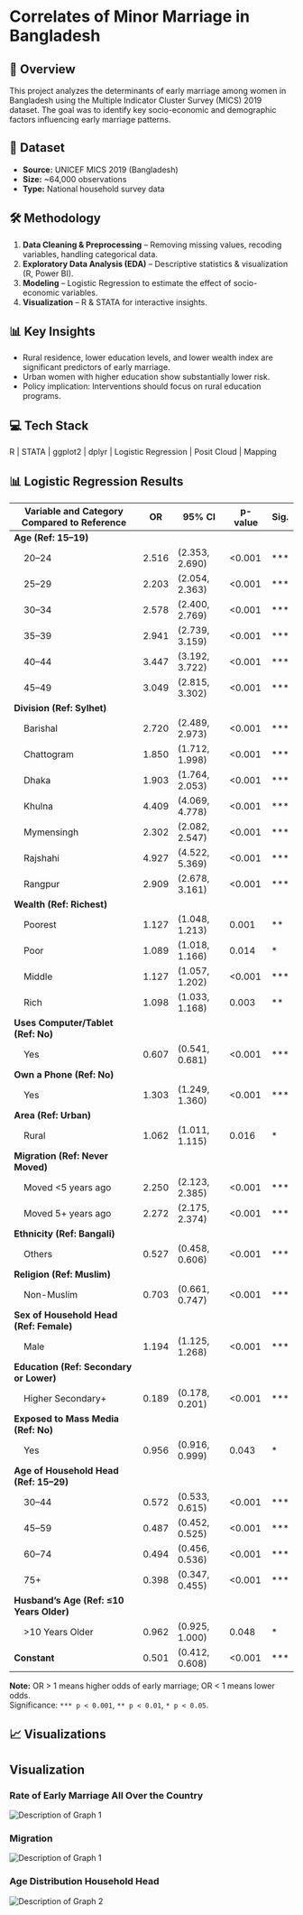 # Correlates of Minor Marriage in Bangladesh

## 📌 Overview
This project analyzes the determinants of early marriage among women in Bangladesh using the Multiple Indicator Cluster Survey (MICS) 2019 dataset. The goal was to identify key socio-economic and demographic factors influencing early marriage patterns.

## 📂 Dataset
- **Source:** UNICEF MICS 2019 (Bangladesh)
- **Size:** ~64,000 observations
- **Type:** National household survey data

## 🛠 Methodology
1. **Data Cleaning & Preprocessing** – Removing missing values, recoding variables, handling categorical data.
2. **Exploratory Data Analysis (EDA)** – Descriptive statistics & visualization (R, Power BI).
3. **Modeling** – Logistic Regression to estimate the effect of socio-economic variables.
4. **Visualization** – R & STATA for interactive insights.

## 📊 Key Insights
- Rural residence, lower education levels, and lower wealth index are significant predictors of early marriage.
- Urban women with higher education show substantially lower risk.
- Policy implication: Interventions should focus on rural education programs.

## 💻 Tech Stack
R | STATA | ggplot2 | dplyr | Logistic Regression | Posit Cloud | Mapping

## 📊 Logistic Regression Results

| Variable and Category Compared to Reference           | OR    | 95% CI          | p-value | Sig. |
|-------------------------------------------------------|-------|-----------------|---------|------|
| **Age (Ref: 15–19)**                                  |       |                 |         |      |
| &nbsp;&nbsp;&nbsp;&nbsp;20–24                         | 2.516 | (2.353, 2.690)  | <0.001  | ***  |
| &nbsp;&nbsp;&nbsp;&nbsp;25–29                         | 2.203 | (2.054, 2.363)  | <0.001  | ***  |
| &nbsp;&nbsp;&nbsp;&nbsp;30–34                         | 2.578 | (2.400, 2.769)  | <0.001  | ***  |
| &nbsp;&nbsp;&nbsp;&nbsp;35–39                         | 2.941 | (2.739, 3.159)  | <0.001  | ***  |
| &nbsp;&nbsp;&nbsp;&nbsp;40–44                         | 3.447 | (3.192, 3.722)  | <0.001  | ***  |
| &nbsp;&nbsp;&nbsp;&nbsp;45–49                         | 3.049 | (2.815, 3.302)  | <0.001  | ***  |
| **Division (Ref: Sylhet)**                            |       |                 |         |      |
| &nbsp;&nbsp;&nbsp;&nbsp;Barishal                      | 2.720 | (2.489, 2.973)  | <0.001  | ***  |
| &nbsp;&nbsp;&nbsp;&nbsp;Chattogram                    | 1.850 | (1.712, 1.998)  | <0.001  | ***  |
| &nbsp;&nbsp;&nbsp;&nbsp;Dhaka                          | 1.903 | (1.764, 2.053)  | <0.001  | ***  |
| &nbsp;&nbsp;&nbsp;&nbsp;Khulna                         | 4.409 | (4.069, 4.778)  | <0.001  | ***  |
| &nbsp;&nbsp;&nbsp;&nbsp;Mymensingh                    | 2.302 | (2.082, 2.547)  | <0.001  | ***  |
| &nbsp;&nbsp;&nbsp;&nbsp;Rajshahi                      | 4.927 | (4.522, 5.369)  | <0.001  | ***  |
| &nbsp;&nbsp;&nbsp;&nbsp;Rangpur                        | 2.909 | (2.678, 3.161)  | <0.001  | ***  |
| **Wealth (Ref: Richest)**                             |       |                 |         |      |
| &nbsp;&nbsp;&nbsp;&nbsp;Poorest                        | 1.127 | (1.048, 1.213)  | 0.001   | **   |
| &nbsp;&nbsp;&nbsp;&nbsp;Poor                           | 1.089 | (1.018, 1.166)  | 0.014   | *    |
| &nbsp;&nbsp;&nbsp;&nbsp;Middle                         | 1.127 | (1.057, 1.202)  | <0.001  | ***  |
| &nbsp;&nbsp;&nbsp;&nbsp;Rich                           | 1.098 | (1.033, 1.168)  | 0.003   | **   |
| **Uses Computer/Tablet (Ref: No)**                    |       |                 |         |      |
| &nbsp;&nbsp;&nbsp;&nbsp;Yes                             | 0.607 | (0.541, 0.681)  | <0.001  | ***  |
| **Own a Phone (Ref: No)**                             |       |                 |         |      |
| &nbsp;&nbsp;&nbsp;&nbsp;Yes                             | 1.303 | (1.249, 1.360)  | <0.001  | ***  |
| **Area (Ref: Urban)**                                 |       |                 |         |      |
| &nbsp;&nbsp;&nbsp;&nbsp;Rural                           | 1.062 | (1.011, 1.115)  | 0.016   | *    |
| **Migration (Ref: Never Moved)**                      |       |                 |         |      |
| &nbsp;&nbsp;&nbsp;&nbsp;Moved <5 years ago             | 2.250 | (2.123, 2.385)  | <0.001  | ***  |
| &nbsp;&nbsp;&nbsp;&nbsp;Moved 5+ years ago             | 2.272 | (2.175, 2.374)  | <0.001  | ***  |
| **Ethnicity (Ref: Bangali)**                          |       |                 |         |      |
| &nbsp;&nbsp;&nbsp;&nbsp;Others                          | 0.527 | (0.458, 0.606)  | <0.001  | ***  |
| **Religion (Ref: Muslim)**                            |       |                 |         |      |
| &nbsp;&nbsp;&nbsp;&nbsp;Non-Muslim                      | 0.703 | (0.661, 0.747)  | <0.001  | ***  |
| **Sex of Household Head (Ref: Female)**               |       |                 |         |      |
| &nbsp;&nbsp;&nbsp;&nbsp;Male                            | 1.194 | (1.125, 1.268)  | <0.001  | ***  |
| **Education (Ref: Secondary or Lower)**               |       |                 |         |      |
| &nbsp;&nbsp;&nbsp;&nbsp;Higher Secondary+              | 0.189 | (0.178, 0.201)  | <0.001  | ***  |
| **Exposed to Mass Media (Ref: No)**                    |       |                 |         |      |
| &nbsp;&nbsp;&nbsp;&nbsp;Yes                             | 0.956 | (0.916, 0.999)  | 0.043   | *    |
| **Age of Household Head (Ref: 15–29)**                |       |                 |         |      |
| &nbsp;&nbsp;&nbsp;&nbsp;30–44                            | 0.572 | (0.533, 0.615)  | <0.001  | ***  |
| &nbsp;&nbsp;&nbsp;&nbsp;45–59                            | 0.487 | (0.452, 0.525)  | <0.001  | ***  |
| &nbsp;&nbsp;&nbsp;&nbsp;60–74                            | 0.494 | (0.456, 0.536)  | <0.001  | ***  |
| &nbsp;&nbsp;&nbsp;&nbsp;75+                               | 0.398 | (0.347, 0.455)  | <0.001  | ***  |
| **Husband’s Age (Ref: ≤10 Years Older)**               |       |                 |         |      |
| &nbsp;&nbsp;&nbsp;&nbsp;>10 Years Older                  | 0.962 | (0.925, 1.000)  | 0.048   | *    |
| **Constant**                                          | 0.501 | (0.412, 0.608)  | <0.001  | ***  |

**Note:** OR > 1 means higher odds of early marriage; OR < 1 means lower odds.  
Significance: `*** p < 0.001`, `** p < 0.01`, `* p < 0.05`.

## 📈 Visualizations
## Visualization

### Rate of Early Marriage All Over the Country

![Description of Graph 1](Correlates-of-Minor-Marriage-in-Bangladesh-main/Plots/Rplot01(2).png)
### Migration
![Description of Graph 1](Correlates-of-Minor-Marriage-in-Bangladesh-main/Plots/Barplotfor_migration.png)

### Age Distribution Household Head 

![Description of Graph 2](Correlates-of-Minor-Marriage-in-Bangladesh-main/Plots/hh.png)
